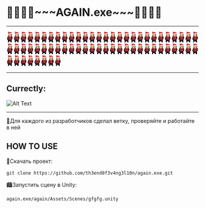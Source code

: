 <h1>            🌵🌵🌵🌵~~~AGAIN.exe~~~🌵🌵🌵🌵</h1>

----

![Alt Text](https://github.com/th3end0f3v4ng3l10n/again.exe/blob/master/happy_new_year.png)![Alt Text](https://github.com/th3end0f3v4ng3l10n/again.exe/blob/master/happy_new_year.png)![Alt Text](https://github.com/th3end0f3v4ng3l10n/again.exe/blob/master/happy_new_year.png)![Alt Text](https://github.com/th3end0f3v4ng3l10n/again.exe/blob/master/happy_new_year.png)![Alt Text](https://github.com/th3end0f3v4ng3l10n/again.exe/blob/master/happy_new_year.png)![Alt Text](https://github.com/th3end0f3v4ng3l10n/again.exe/blob/master/happy_new_year.png)![Alt Text](https://github.com/th3end0f3v4ng3l10n/again.exe/blob/master/happy_new_year.png)![Alt Text](https://github.com/th3end0f3v4ng3l10n/again.exe/blob/master/happy_new_year.png)![Alt Text](https://github.com/th3end0f3v4ng3l10n/again.exe/blob/master/happy_new_year.png)![Alt Text](https://github.com/th3end0f3v4ng3l10n/again.exe/blob/master/happy_new_year.png)![Alt Text](https://github.com/th3end0f3v4ng3l10n/again.exe/blob/master/happy_new_year.png)![Alt Text](https://github.com/th3end0f3v4ng3l10n/again.exe/blob/master/happy_new_year.png)![Alt Text](https://github.com/th3end0f3v4ng3l10n/again.exe/blob/master/happy_new_year.png)![Alt Text](https://github.com/th3end0f3v4ng3l10n/again.exe/blob/master/happy_new_year.png)![Alt Text](https://github.com/th3end0f3v4ng3l10n/again.exe/blob/master/happy_new_year.png)![Alt Text](https://github.com/th3end0f3v4ng3l10n/again.exe/blob/master/happy_new_year.png)![Alt Text](https://github.com/th3end0f3v4ng3l10n/again.exe/blob/master/happy_new_year.png)![Alt Text](https://github.com/th3end0f3v4ng3l10n/again.exe/blob/master/happy_new_year.png)![Alt Text](https://github.com/th3end0f3v4ng3l10n/again.exe/blob/master/happy_new_year.png)![Alt Text](https://github.com/th3end0f3v4ng3l10n/again.exe/blob/master/happy_new_year.png)![Alt Text](https://github.com/th3end0f3v4ng3l10n/again.exe/blob/master/happy_new_year.png)![Alt Text](https://github.com/th3end0f3v4ng3l10n/again.exe/blob/master/happy_new_year.png)![Alt Text](https://github.com/th3end0f3v4ng3l10n/again.exe/blob/master/happy_new_year.png)![Alt Text](https://github.com/th3end0f3v4ng3l10n/again.exe/blob/master/happy_new_year.png)![Alt Text](https://github.com/th3end0f3v4ng3l10n/again.exe/blob/master/happy_new_year.png)![Alt Text](https://github.com/th3end0f3v4ng3l10n/again.exe/blob/master/happy_new_year.png)![Alt Text](https://github.com/th3end0f3v4ng3l10n/again.exe/blob/master/happy_new_year.png)![Alt Text](https://github.com/th3end0f3v4ng3l10n/again.exe/blob/master/happy_new_year.png)![Alt Text](https://github.com/th3end0f3v4ng3l10n/again.exe/blob/master/happy_new_year.png)![Alt Text](https://github.com/th3end0f3v4ng3l10n/again.exe/blob/master/happy_new_year.png)![Alt Text](https://github.com/th3end0f3v4ng3l10n/again.exe/blob/master/happy_new_year.png)![Alt Text](https://github.com/th3end0f3v4ng3l10n/again.exe/blob/master/happy_new_year.png)![Alt Text](https://github.com/th3end0f3v4ng3l10n/again.exe/blob/master/happy_new_year.png)![Alt Text](https://github.com/th3end0f3v4ng3l10n/again.exe/blob/master/happy_new_year.png)![Alt Text](https://github.com/th3end0f3v4ng3l10n/again.exe/blob/master/happy_new_year.png)![Alt Text](https://github.com/th3end0f3v4ng3l10n/again.exe/blob/master/happy_new_year.png)![Alt Text](https://github.com/th3end0f3v4ng3l10n/again.exe/blob/master/happy_new_year.png)![Alt Text](https://github.com/th3end0f3v4ng3l10n/again.exe/blob/master/happy_new_year.png)![Alt Text](https://github.com/th3end0f3v4ng3l10n/again.exe/blob/master/happy_new_year.png)![Alt Text](https://github.com/th3end0f3v4ng3l10n/again.exe/blob/master/happy_new_year.png)![Alt Text](https://github.com/th3end0f3v4ng3l10n/again.exe/blob/master/happy_new_year.png)![Alt Text](https://github.com/th3end0f3v4ng3l10n/again.exe/blob/master/happy_new_year.png)![Alt Text](https://github.com/th3end0f3v4ng3l10n/again.exe/blob/master/happy_new_year.png)![Alt Text](https://github.com/th3end0f3v4ng3l10n/again.exe/blob/master/happy_new_year.png)![Alt Text](https://github.com/th3end0f3v4ng3l10n/again.exe/blob/master/happy_new_year.png)![Alt Text](https://github.com/th3end0f3v4ng3l10n/again.exe/blob/master/happy_new_year.png)![Alt Text](https://github.com/th3end0f3v4ng3l10n/again.exe/blob/master/happy_new_year.png)![Alt Text](https://github.com/th3end0f3v4ng3l10n/again.exe/blob/master/happy_new_year.png)![Alt Text](https://github.com/th3end0f3v4ng3l10n/again.exe/blob/master/happy_new_year.png)![Alt Text](https://github.com/th3end0f3v4ng3l10n/again.exe/blob/master/happy_new_year.png)![Alt Text](https://github.com/th3end0f3v4ng3l10n/again.exe/blob/master/happy_new_year.png)![Alt Text](https://github.com/th3end0f3v4ng3l10n/again.exe/blob/master/happy_new_year.png)![Alt Text](https://github.com/th3end0f3v4ng3l10n/again.exe/blob/master/happy_new_year.png)![Alt Text](https://github.com/th3end0f3v4ng3l10n/again.exe/blob/master/happy_new_year.png)![Alt Text](https://github.com/th3end0f3v4ng3l10n/again.exe/blob/master/happy_new_year.png)![Alt Text](https://github.com/th3end0f3v4ng3l10n/again.exe/blob/master/happy_new_year.png)![Alt Text](https://github.com/th3end0f3v4ng3l10n/again.exe/blob/master/happy_new_year.png)![Alt Text](https://github.com/th3end0f3v4ng3l10n/again.exe/blob/master/happy_new_year.png)![Alt Text](https://github.com/th3end0f3v4ng3l10n/again.exe/blob/master/happy_new_year.png)![Alt Text](https://github.com/th3end0f3v4ng3l10n/again.exe/blob/master/happy_new_year.png)![Alt Text](https://github.com/th3end0f3v4ng3l10n/again.exe/blob/master/happy_new_year.png)![Alt Text](https://github.com/th3end0f3v4ng3l10n/again.exe/blob/master/happy_new_year.png)![Alt Text](https://github.com/th3end0f3v4ng3l10n/again.exe/blob/master/happy_new_year.png)![Alt Text](https://github.com/th3end0f3v4ng3l10n/again.exe/blob/master/happy_new_year.png)

----

<h2>Currectly: </h2>

![Alt Text](https://github.com/th3end0f3v4ng3l10n/again.exe/blob/master/ezgif.com-video-to-gif.gif)


----

📰Для каждого из разработчиков сделал ветку, проверяйте и работайте в ней


<h2>HOW TO USE </h2>

🥑Скачать проект:

	git clone https://github.com/th3end0f3v4ng3l10n/again.exe.git
	
🏙Запустить сцену в Unity:

	again.exe/again/Assets/Scenes/gfgfg.unity
